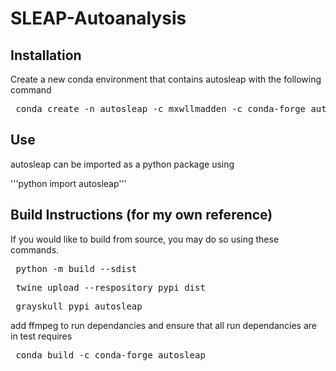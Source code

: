 # SLEAP-Autoanalysis
 
## Installation

Create a new conda environment that contains autosleap with the following command

<pre> conda create -n autosleap -c mxwllmadden -c conda-forge autosleap </pre>

 ## Use

 autosleap can be imported as a python package using

 '''python
 import autosleap'''
 
## Build Instructions (for my own reference)

If you would like to build from source, you may do so using these commands.

<pre> python -m build --sdist </pre>

<pre> twine upload --respository pypi dist </pre>

<pre> grayskull pypi autosleap </pre>

add ffmpeg to run dependancies and ensure that all run dependancies are in test requires

<pre> conda build -c conda-forge autosleap </pre>
